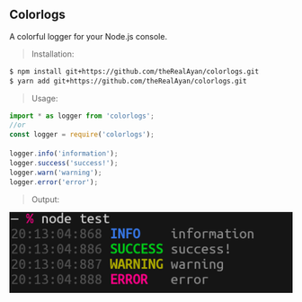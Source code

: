 ## Colorlogs

A colorful logger for your Node.js console.

> Installation:
```bash
$ npm install git+https://github.com/theRealAyan/colorlogs.git
$ yarn add git+https://github.com/theRealAyan/colorlogs.git
```
> Usage: 
```js
import * as logger from 'colorlogs';
//or
const logger = require('colorlogs');

logger.info('information');
logger.success('success!');
logger.warn('warning');
logger.error('error');
```

> Output: 
<img src="tests/test.PNG" />
